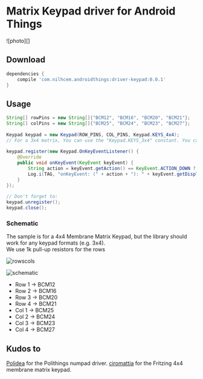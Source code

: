 # Matrix Keypad driver for Android Things

![photo][]

## Download

```groovy
dependencies {
    compile 'com.nilhcem.androidthings:driver-keypad:0.0.1'
}
```

## Usage

```java
String[] rowPins = new String[]{"BCM12", "BCM16", "BCM20", "BCM21"};
String[] colPins = new String[]{"BCM25", "BCM24", "BCM23", "BCM27"};
 
Keypad keypad = new Keypad(ROW_PINS, COL_PINS, Keypad.KEYS_4x4);
// For a 3x4 matrix, You can use the "Keypad.KEYS_3x4" constant. You can also set your own custom keys.
 
keypad.register(new Keypad.OnKeyEventListener() {
    @Override
    public void onKeyEvent(KeyEvent keyEvent) {
        String action = keyEvent.getAction() == KeyEvent.ACTION_DOWN ? "ACTION_DOWN" : "ACTION_UP";
        Log.i(TAG, "onKeyEvent: (" + action + "): " + keyEvent.getDisplayLabel());
    }
});
 
// Don't forget to:
keypad.unregister();
keypad.close();
```


### Schematic

The sample is for a 4x4 Membrane Matrix Keypad, but the library should work for any keypad formats (e.g. 3x4).  
We use 1k pull-up resistors for the rows

![rowscols][]

![schematic][]

* Row 1 -> BCM12
* Row 2 -> BCM16
* Row 3 -> BCM20
* Row 4 -> BCM21
* Col 1 -> BCM25
* Col 2 -> BCM24
* Col 3 -> BCM23
* Col 4 -> BCM27

## Kudos to

[Polidea][polidea] for the Polithings numpad driver.
[ciromattia][ciromattia] for the Fritzing 4x4 membrane matrix keypad.

[rowscols]: https://raw.githubusercontent.com/Nilhcem/keypad-androidthings/master/assets/rowscols.png
[schematic]: https://raw.githubusercontent.com/Nilhcem/keypad-androidthings/master/assets/schematic.png

[polidea]: https://github.com/Polidea/Polithings/tree/master/numpad
[ciromattia]: https://github.com/ciromattia/Fritzing-Library
